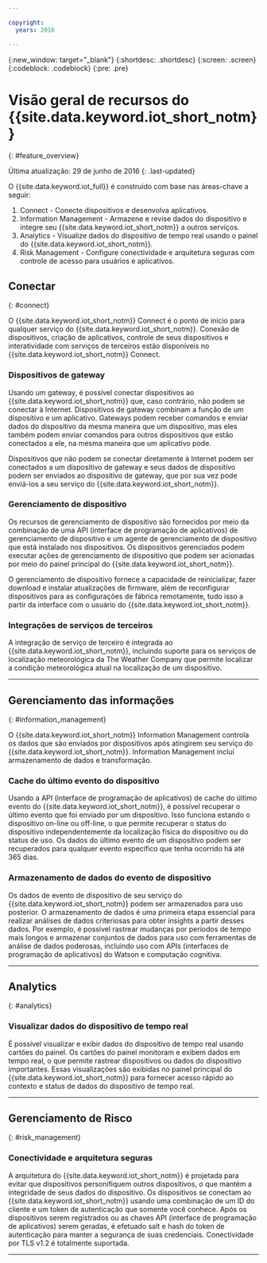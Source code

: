 ```yaml
---

copyright:
  years: 2016

---
```


{:new_window: target="\_blank"}
{:shortdesc: .shortdesc}
{:screen: .screen}
{:codeblock: .codeblock}
{:pre: .pre}

# Visão geral de recursos do {{site.data.keyword.iot_short_notm}}
{: #feature_overview}

Última atualização: 29 de junho de 2016
{: .last-updated}

O {{site.data.keyword.iot_full}} é construído com base nas áreas-chave a seguir:

  1. Connect - Conecte dispositivos e desenvolva aplicativos.
  2. Information Management - Armazene e revise dados do dispositivo e integre seu {{site.data.keyword.iot_short_notm}} a outros serviços.
  3. Analytics - Visualize dados do dispositivo de tempo real usando o painel do {{site.data.keyword.iot_short_notm}}.
  4. Risk Management - Configure conectividade e arquitetura seguras com controle de acesso para usuários e aplicativos.

## Conectar
{: #connect}

O {{site.data.keyword.iot_short_notm}} Connect é o ponto de início para qualquer serviço do {{site.data.keyword.iot_short_notm}}. Conexão de dispositivos, criação de aplicativos, controle de seus dispositivos e interatividade com serviços de terceiros estão disponíveis no {{site.data.keyword.iot_short_notm}} Connect.

### Dispositivos de gateway

Usando um gateway, é possível conectar dispositivos ao {{site.data.keyword.iot_short_notm}} que, caso contrário, não podem se conectar à Internet. Dispositivos de gateway combinam a função de um dispositivo e um aplicativo. Gateways podem receber comandos e enviar dados do dispositivo da mesma maneira que um dispositivo, mas eles também podem enviar comandos para outros dispositivos que estão conectados a ele, na mesma maneira que um aplicativo pode.

Dispositivos que não podem se conectar diretamente à Internet podem ser conectados a um dispositivo de gateway e seus dados de dispositivo podem ser enviados ao dispositivo de gateway, que por sua vez pode enviá-los a seu serviço do {{site.data.keyword.iot_short_notm}}.

### Gerenciamento de dispositivo

Os recursos de gerenciamento de dispositivo são fornecidos por meio da combinação de uma API (interface de programação de aplicativos) de gerenciamento de dispositivo e um agente de gerenciamento de dispositivo que está instalado nos dispositivos. Os dispositivos gerenciados podem executar ações de gerenciamento de dispositivo que podem ser acionadas por meio do painel principal do {{site.data.keyword.iot_short_notm}}.

O gerenciamento de dispositivo fornece a capacidade de reinicializar, fazer download e instalar atualizações de firmware, além de reconfigurar dispositivos para as configurações de fábrica remotamente, tudo isso a partir da interface com o usuário do {{site.data.keyword.iot_short_notm}}.

### Integrações de serviços de terceiros

A integração de serviço de terceiro é integrada ao {{site.data.keyword.iot_short_notm}}, incluindo suporte para os serviços de localização meteorológica da The Weather Company que permite localizar a condição meteorológica atual na localização de um dispositivo.

---

## Gerenciamento das informações
{: #information_management}

O {{site.data.keyword.iot_short_notm}} Information Management controla os dados que são enviados por dispositivos após atingirem seu serviço do {{site.data.keyword.iot_short_notm}}. Information Management inclui armazenamento de dados e transformação.

### Cache do último evento do dispositivo

Usando a API (interface de programação de aplicativos) de cache do último evento do {{site.data.keyword.iot_short_notm}}, é possível recuperar o último evento que foi enviado por um dispositivo. Isso funciona estando o dispositivo on-line ou off-line, o que permite recuperar o status do dispositivo independentemente da localização física do dispositivo ou do status de uso. Os dados do último evento de um dispositivo podem ser recuperados para qualquer evento específico que tenha ocorrido há até 365 dias.

### Armazenamento de dados do evento de dispositivo

Os dados de evento de dispositivo de seu serviço do {{site.data.keyword.iot_short_notm}} podem ser armazenados para uso posterior. O armazenamento de dados é uma primeira etapa essencial para realizar análises de dados criteriosas para obter insights a partir desses dados. Por exemplo, é possível rastrear mudanças por períodos de tempo mais longos e armazenar conjuntos de dados para uso com ferramentas de análise de dados poderosas, incluindo uso com APIs (interfaces de programação de aplicativos) do Watson e computação cognitiva.

---

## Analytics
{: #analytics}

### Visualizar dados do dispositivo de tempo real

É possível visualizar e exibir dados do dispositivo de tempo real usando cartões do painel. Os cartões do painel monitoram e exibem dados em tempo real, o que permite rastrear dispositivos ou dados do dispositivo importantes. Essas visualizações são exibidas no painel principal do {{site.data.keyword.iot_short_notm}} para fornecer acesso rápido ao contexto e status de dados do dispositivo de tempo real.

---

## Gerenciamento de Risco
{: #risk_management}

### Conectividade e arquitetura seguras

A arquitetura do {{site.data.keyword.iot_short_notm}} é projetada para evitar que dispositivos personifiquem outros dispositivos, o que mantém a integridade de seus dados do dispositivo. Os dispositivos se conectam ao {{site.data.keyword.iot_short_notm}} usando uma combinação de um ID do cliente e um token de autenticação que somente você conhece. Após os dispositivos serem registrados ou as chaves API (interface de programação de aplicativos) serem geradas, é efetuado salt e hash do token de autenticação para manter a segurança de suas credenciais. Conectividade por TLS v1.2 é totalmente suportada.

---
